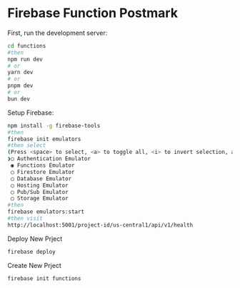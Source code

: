 # Firebase Function Postmark

First, run the development server:

```bash
cd functions
#then
npm run dev
# or
yarn dev
# or
pnpm dev
# or
bun dev
```

Setup Firebase:

```bash
npm install -g firebase-tools
#then
firebase init emulators
#then select
(Press <space> to select, <a> to toggle all, <i> to invert selection, and <enter> to proceed)
❯◯ Authentication Emulator
 ◉ Functions Emulator
 ◯ Firestore Emulator
 ◯ Database Emulator
 ◯ Hosting Emulator
 ◯ Pub/Sub Emulator
 ◯ Storage Emulator
#then
firebase emulators:start
#then visit
http://localhost:5001/project-id/us-central1/api/v1/health

```

Deploy New Prject

```bash
firebase deploy
```

Create New Prject

```bash
firebase init functions
```
